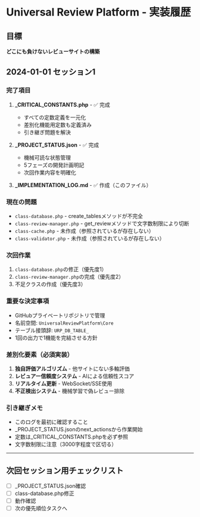 # Universal Review Platform - 実装履歴

## 目標
**どこにも負けないレビューサイトの構築**

## 2024-01-01 セッション1

### 完了項目
1. **_CRITICAL_CONSTANTS.php** - ✅ 完成
   - すべての定数定義を一元化
   - 差別化機能用定数も定義済み
   - 引き継ぎ問題を解決

2. **_PROJECT_STATUS.json** - ✅ 完成  
   - 機械可読な状態管理
   - 5フェーズの開発計画明記
   - 次回作業内容を明確化

3. **_IMPLEMENTATION_LOG.md** - ✅ 作成（このファイル）

### 現在の問題
- `class-database.php` - create_tablesメソッドが不完全
- `class-review-manager.php` - get_reviewメソッドで文字数制限により切断
- `class-cache.php` - 未作成（参照されているが存在しない）
- `class-validator.php` - 未作成（参照されているが存在しない）

### 次回作業
1. `class-database.php`の修正（優先度1）
2. `class-review-manager.php`の完成（優先度2）
3. 不足クラスの作成（優先度3）

### 重要な決定事項
- GitHubプライベートリポジトリで管理
- 名前空間: `UniversalReviewPlatform\Core`
- テーブル接頭辞: `URP_DB_TABLE_`
- 1回の出力で1機能を完結させる方針

### 差別化要素（必須実装）
1. **独自評価アルゴリズム** - 他サイトにない多軸評価
2. **レビュアー信頼度システム** - AIによる信頼性スコア
3. **リアルタイム更新** - WebSocket/SSE使用
4. **不正検出システム** - 機械学習で偽レビュー排除

### 引き継ぎメモ
- このログを最初に確認すること
- _PROJECT_STATUS.jsonのnext_actionsから作業開始
- 定数は_CRITICAL_CONSTANTS.phpを必ず参照
- 文字数制限に注意（3000字程度で区切る）

---

## 次回セッション用チェックリスト
- [ ] _PROJECT_STATUS.json確認
- [ ] class-database.php修正
- [ ] 動作確認
- [ ] 次の優先順位タスクへ